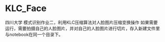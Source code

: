 # KLC_Face
四川大学 模式识别作业二，利用KLC压缩算法对人脸图片压缩变换操作
如果需要运行，需要拍摄自己的人脸图片，并对自己的人脸图片进行切片，存入新建文件里与notebook在同一个目录下。
